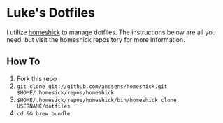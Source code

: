 # Luke's Dotfiles
I utilize [homeshick](https://github.com/andsens/homeshick) to manage dotfiles. The instructions below are all you need, but visit the homeshick repository for more information.

## How To

1. Fork this repo
2. `git clone git://github.com/andsens/homeshick.git $HOME/.homesick/repos/homeshick`
3. `$HOME/.homesick/repos/homeshick/bin/homeshick clone USERNAME/dotfiles`
4. `cd && brew bundle`
